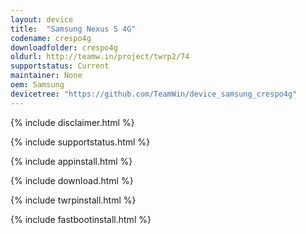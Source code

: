 ```yaml
---
layout: device
title:  "Samsung Nexus S 4G"
codename: crespo4g
downloadfolder: crespo4g
oldurl: http://teamw.in/project/twrp2/74
supportstatus: Current
maintainer: None
oem: Samsung
devicetree: "https://github.com/TeamWin/device_samsung_crespo4g"
---
```


{% include disclaimer.html %}

{% include supportstatus.html %}

{% include appinstall.html %}

{% include download.html %}

{% include twrpinstall.html %}

{% include fastbootinstall.html %}
